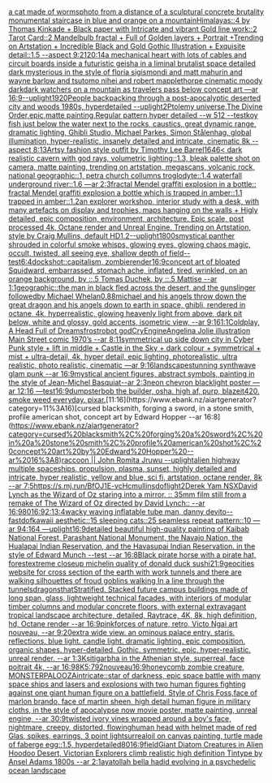 [a cat made of worms](https://www.ebank.nz/aiartgenerator?category=a%20cat%20made%20of%20worms)[photo from a distance of a sculptural concrete brutality monumental staircase in blue and orange on a mountain](https://www.ebank.nz/aiartgenerator?category=photo%20from%20a%20distance%20of%20a%20sculptural%20concrete%20brutality%20monumental%20staircase%20in%20blue%20and%20orange%20on%20a%20mountain)[Himalayas::4 by Thomas Kinkade + Black paper with Intricate and vibrant Gold line work::2 Tarot Card::2 Mandelbulb fractal + Full of Golden layers + Portrait +Trending on Artstation + Incredible Black and Gold Gothic Illustration + Exquisite detail::1.5  --aspect 9:21](https://www.ebank.nz/aiartgenerator?category=Himalayas%3A%3A4%20by%20Thomas%20Kinkade%20%2B%20Black%20paper%20with%20Intricate%20and%20vibrant%20Gold%20line%20work%3A%3A2%20Tarot%20Card%3A%3A2%20Mandelbulb%20fractal%20%2B%20Full%20of%20Golden%20layers%20%2B%20Portrait%20%2BTrending%20on%20Artstation%20%2B%20Incredible%20Black%20and%20Gold%20Gothic%20Illustration%20%2B%20Exquisite%20detail%3A%3A1.5%20%20--aspect%209%3A21)[20:14](https://www.ebank.nz/aiartgenerator?category=20%3A14)[a mechanical heart with lots of cables and circuit boards inside a futuristic geisha in a liminal brutalist space detailed dark mysterious in the style of floria sigismondi and matt mahurin and wayne barlow and tsutomo nihei and robert mapplethorpe cinematic moody dark](https://www.ebank.nz/aiartgenerator?category=a%20mechanical%20heart%20with%20lots%20of%20cables%20and%20circuit%20boards%20inside%20a%20futuristic%20geisha%20in%20a%20liminal%20brutalist%20space%20detailed%20dark%20mysterious%20in%20the%20style%20of%20floria%20sigismondi%20and%20matt%20mahurin%20and%20wayne%20barlow%20and%20tsutomo%20nihei%20and%20robert%20mapplethorpe%20cinematic%20moody%20dark)[dark watchers on a mountain as travelers pass below concept art —ar 16:9](https://www.ebank.nz/aiartgenerator?category=dark%20watchers%20on%20a%20mountain%20as%20travelers%20pass%20below%20concept%20art%20%E2%80%94ar%2016%3A9)[--uplight](https://www.ebank.nz/aiartgenerator?category=--uplight)[1920](https://www.ebank.nz/aiartgenerator?category=1920)[People backpacking through a post-apocalyptic deserted city and woods 1980s, hyperdetailed --uplight](https://www.ebank.nz/aiartgenerator?category=People%20backpacking%20through%20a%20post-apocalyptic%20deserted%20city%20and%20woods%201980s%2C%20hyperdetailed%20--uplight)[2](https://www.ebank.nz/aiartgenerator?category=2)[Ptolemy universe,The Divine Order,epic,matte painting,Regular pattern,hyper detailed --w 512 --test](https://www.ebank.nz/aiartgenerator?category=Ptolemy%20universe%2CThe%20Divine%20Order%2Cepic%2Cmatte%20painting%2CRegular%20pattern%2Chyper%20detailed%20--w%20512%20--test)[koy fish just below the water next to the rocks, caustics, great dynamic range, dramatic lighting, Ghibli Studio, Michael Parkes, Simon Stålenhag, global illumination, hyper-realistic, insanely detailed and intricate, cinematic 8k --aspect 8:13](https://www.ebank.nz/aiartgenerator?category=koy%20fish%20just%20below%20the%20water%20next%20to%20the%20rocks%2C%20caustics%2C%20great%20dynamic%20range%2C%20dramatic%20lighting%2C%20Ghibli%20Studio%2C%20Michael%20Parkes%2C%20Simon%20St%C3%A5lenhag%2C%20global%20illumination%2C%20hyper-realistic%2C%20insanely%20detailed%20and%20intricate%2C%20cinematic%208k%20--aspect%208%3A13)[Artsy fashion style outfit by Timothy Lee Barrel](https://www.ebank.nz/aiartgenerator?category=Artsy%20fashion%20style%20outfit%20by%20Timothy%20Lee%20Barrel)[1646](https://www.ebank.nz/aiartgenerator?category=1646)[< dark realistic cavern with god rays, volumetric lighting::1.3, bleak palette shot on camera, matte painting, trending on artstation, megascans, volcanic rock, national geographic::1, petra church collumns troglodyte::1.4 waterfall underground river::1.6 —ar 2:3](https://www.ebank.nz/aiartgenerator?category=%3C%20dark%20realistic%20cavern%20with%20god%20rays%2C%20volumetric%20lighting%3A%3A1.3%2C%20bleak%20palette%20shot%20on%20camera%2C%20matte%20painting%2C%20trending%20on%20artstation%2C%20megascans%2C%20volcanic%20rock%2C%20national%20geographic%3A%3A1%2C%20petra%20church%20collumns%20troglodyte%3A%3A1.4%20waterfall%20underground%20river%3A%3A1.6%20%E2%80%94ar%202%3A3)[fractal Mendel graffiti explosion in a bottle:: fractal Mendel graffiti explosion a bottle which is trapped in amber::1.1 trapped in amber::1.2](https://www.ebank.nz/aiartgenerator?category=fractal%20Mendel%20graffiti%20explosion%20in%20a%20bottle%3A%3A%20fractal%20Mendel%20graffiti%20explosion%20a%20bottle%20which%20is%20trapped%20in%20amber%3A%3A1.1%20trapped%20in%20amber%3A%3A1.2)[an explorer workshop, interior study with a desk, with many artefacts on display and trophies, maps hanging on the walls + Higly detailed, epic composition, environment, architecture. Epic scale, post processed 4k, Octane render and Unreal Engine. Trending on Artstation, style by Craig Mullins, default HD](https://www.ebank.nz/aiartgenerator?category=an%20explorer%20workshop%2C%20interior%20study%20with%20a%20desk%2C%20with%20many%20artefacts%20on%20display%20and%20trophies%2C%20maps%20hanging%20on%20the%20walls%20%2B%20Higly%20detailed%2C%20epic%20composition%2C%20environment%2C%20architecture.%20Epic%20scale%2C%20post%20processed%204k%2C%20Octane%20render%20and%20Unreal%20Engine.%20Trending%20on%20Artstation%2C%20style%20by%20Craig%20Mullins%2C%20default%20HD)[1.2](https://www.ebank.nz/aiartgenerator?category=1.2)[--uplight](https://www.ebank.nz/aiartgenerator?category=--uplight)[1800s](https://www.ebank.nz/aiartgenerator?category=1800s)[mystical panther shrouded in colorful smoke whisps, glowing eyes, glowing chaos magic, occult, twisted, all seeing eye, shallow depth of field](https://www.ebank.nz/aiartgenerator?category=mystical%20panther%20shrouded%20in%20colorful%20smoke%20whisps%2C%20glowing%20eyes%2C%20glowing%20chaos%20magic%2C%20occult%2C%20twisted%2C%20all%20seeing%20eye%2C%20shallow%20depth%20of%20field)[--test](https://www.ebank.nz/aiartgenerator?category=--test)[6:4](https://www.ebank.nz/aiartgenerator?category=6%3A4)[dock](https://www.ebank.nz/aiartgenerator?category=dock)[shot::](https://www.ebank.nz/aiartgenerator?category=shot%3A%3A)[capitalism, zombie](https://www.ebank.nz/aiartgenerator?category=capitalism%2C%20zombie)[render](https://www.ebank.nz/aiartgenerator?category=render)[16:9](https://www.ebank.nz/aiartgenerator?category=16%3A9)[concept art of bloated Squidward, embarrassed, stomach ache, inflated, tired, wrinkled, on an orange background, by ::.5 Tomas Duchek, by ::.5 Mattise --ar 1:1](https://www.ebank.nz/aiartgenerator?category=concept%20art%20of%20bloated%20Squidward%2C%20embarrassed%2C%20stomach%20ache%2C%20inflated%2C%20tired%2C%20wrinkled%2C%20on%20an%20orange%20background%2C%20by%20%3A%3A.5%20Tomas%20Duchek%2C%20by%20%3A%3A.5%20Mattise%20--ar%201%3A1)[geographic::](https://www.ebank.nz/aiartgenerator?category=geographic%3A%3A)[the man in black fled across the desert, and the gunslinger followedby Michael Whelan](https://www.ebank.nz/aiartgenerator?category=the%20man%20in%20black%20fled%20across%20the%20desert%2C%20and%20the%20gunslinger%20followedby%20Michael%20Whelan)[0.88](https://www.ebank.nz/aiartgenerator?category=0.88)[michael and his angels throw down the great dragon and his angels down to earth in space, ghibli, rendered in octane, 4k, hyperrealistic, glowing heavenly light from above, dark pit below, white and glossy, gold accents, isometric view, --ar 9:16](https://www.ebank.nz/aiartgenerator?category=michael%20and%20his%20angels%20throw%20down%20the%20great%20dragon%20and%20his%20angels%20down%20to%20earth%20in%20space%2C%20ghibli%2C%20rendered%20in%20octane%2C%204k%2C%20hyperrealistic%2C%20glowing%20heavenly%20light%20from%20above%2C%20dark%20pit%20below%2C%20white%20and%20glossy%2C%20gold%20accents%2C%20isometric%20view%2C%20--ar%209%3A16)[1:1](https://www.ebank.nz/aiartgenerator?category=1%3A1)[Coldplay, A Head Full of Dreams](https://www.ebank.nz/aiartgenerator?category=Coldplay%2C%20A%20Head%20Full%20of%20Dreams)[frost](https://www.ebank.nz/aiartgenerator?category=frost)[robot god](https://www.ebank.nz/aiartgenerator?category=robot%20god)[CryEngine](https://www.ebank.nz/aiartgenerator?category=CryEngine)[Angelina Jolie illustration Main Street comic 1970’s --ar 8:11](https://www.ebank.nz/aiartgenerator?category=Angelina%20Jolie%20illustration%20Main%20Street%20comic%201970%E2%80%99s%20--ar%208%3A11)[symmetrical up side down city in Cyber Punk style + lift in middle + Castle in the Sky + dark colour + symmetrical + mist + ultra-detail, 4k, hyper detail, epic lighting, photorealistic, ultra realistic, photo realistic, cinematic —ar 9:16](https://www.ebank.nz/aiartgenerator?category=symmetrical%20up%20side%20down%20city%20in%20Cyber%20Punk%20style%20%2B%20lift%20in%20middle%20%2B%20Castle%20in%20the%20Sky%20%2B%20dark%20colour%20%2B%20symmetrical%20%2B%20mist%20%2B%20ultra-detail%2C%204k%2C%20hyper%20detail%2C%20epic%20lighting%2C%20photorealistic%2C%20ultra%20realistic%2C%20photo%20realistic%2C%20cinematic%20%E2%80%94ar%209%3A16)[](https://www.ebank.nz/aiartgenerator?category=)[landscape](https://www.ebank.nz/aiartgenerator?category=landscape)[stunning synthwave glam punk --ar 16:9](https://www.ebank.nz/aiartgenerator?category=stunning%20synthwave%20glam%20punk%20--ar%2016%3A9)[mystical ancient figures, abstract symbols, painting in the style of Jean-Michel Basquiat--ar 2:3](https://www.ebank.nz/aiartgenerator?category=mystical%20ancient%20figures%2C%20abstract%20symbols%2C%20painting%20in%20the%20style%20of%20Jean-Michel%20Basquiat--ar%202%3A3)[neon chevron blacklight poster —ar 12:16 —test](https://www.ebank.nz/aiartgenerator?category=neon%20chevron%20blacklight%20poster%20%E2%80%94ar%2012%3A16%20%E2%80%94test)[16:9](https://www.ebank.nz/aiartgenerator?category=16%3A9)[dumpster](https://www.ebank.nz/aiartgenerator?category=dumpster)[bob the builder, osha. high af, purp, blazeit420. smoke weed everyday. pixar.](https://www.ebank.nz/aiartgenerator?category=bob%20the%20builder%2C%20osha.%20high%20af%2C%20purp%2C%20blazeit420.%20smoke%20weed%20everyday.%20pixar.)[11:16](https://www.ebank.nz/aiartgenerator?category=11%3A16)[cursed blacksmith, forging a sword, in a stone smith, profile american shot, concept art by Edward Hopper --ar 16:8](https://www.ebank.nz/aiartgenerator?category=cursed%20blacksmith%2C%20forging%20a%20sword%2C%20in%20a%20stone%20smith%2C%20profile%20american%20shot%2C%20concept%20art%20by%20Edward%20Hopper%20--ar%2016%3A8)[raccoon || John Romita Jr](https://www.ebank.nz/aiartgenerator?category=raccoon%20%7C%7C%20John%20Romita%20Jr)[uwu --uplight](https://www.ebank.nz/aiartgenerator?category=uwu%20--uplight)[alien highway multiple spaceships, propulsion, plasma, sunset, highly detailed and intricate, hyper realistic, yellow and blue, sci fi, artstation, octane render, 8k --ar 7:5](https://www.ebank.nz/aiartgenerator?category=alien%20highway%20multiple%20spaceships%2C%20propulsion%2C%20plasma%2C%20sunset%2C%20highly%20detailed%20and%20intricate%2C%20hyper%20realistic%2C%20yellow%20and%20blue%2C%20sci%20fi%2C%20artstation%2C%20octane%20render%2C%208k%20--ar%207%3A5)[<https://s.mj.run/BfOJ1E-vcHc>](https://www.ebank.nz/aiartgenerator?category=%3Chttps%3A//s.mj.run/BfOJ1E-vcHc%3E)[mullins](https://www.ebank.nz/aiartgenerator?category=mullins)[dof](https://www.ebank.nz/aiartgenerator?category=dof)[light](https://www.ebank.nz/aiartgenerator?category=light)[2](https://www.ebank.nz/aiartgenerator?category=2)[Derek Yam NSX](https://www.ebank.nz/aiartgenerator?category=Derek%20Yam%20NSX)[David Lynch as the Wizard of Oz staring into a mirror. :: 35mm film still from a remake of The Wizard of Oz directed by David Lynch:: --ar 16:9](https://www.ebank.nz/aiartgenerator?category=David%20Lynch%20as%20the%20Wizard%20of%20Oz%20staring%20into%20a%20mirror.%20%3A%3A%2035mm%20film%20still%20from%20a%20remake%20of%20The%20Wizard%20of%20Oz%20directed%20by%20David%20Lynch%3A%3A%20--ar%2016%3A9)[80](https://www.ebank.nz/aiartgenerator?category=80)[16:9](https://www.ebank.nz/aiartgenerator?category=16%3A9)[2:1](https://www.ebank.nz/aiartgenerator?category=2%3A1)[3:4](https://www.ebank.nz/aiartgenerator?category=3%3A4)[wacky waving inflatable tube man, danny devito](https://www.ebank.nz/aiartgenerator?category=wacky%20waving%20inflatable%20tube%20man%2C%20danny%20devito)[--fast](https://www.ebank.nz/aiartgenerator?category=--fast)[dof](https://www.ebank.nz/aiartgenerator?category=dof)[kawaii aesthetic::15 sleeping cats::25 seamless repeat pattern::10  —ar 94:164 —uplight](https://www.ebank.nz/aiartgenerator?category=kawaii%20aesthetic%3A%3A15%20sleeping%20cats%3A%3A25%20seamless%20repeat%20pattern%3A%3A10%20%20%E2%80%94ar%2094%3A164%20%E2%80%94uplight)[16:9](https://www.ebank.nz/aiartgenerator?category=16%3A9)[detailed beautiful high-quality painting of Kaibab National Forest, Parashant National Monument, the Navajo Nation, the Hualapai Indian Reservation, and the Havasupai Indian Reservation. in the style of Edward Munch --test --ar 16:8](https://www.ebank.nz/aiartgenerator?category=detailed%20beautiful%20high-quality%20painting%20of%20Kaibab%20National%20Forest%2C%20Parashant%20National%20Monument%2C%20the%20Navajo%20Nation%2C%20the%20Hualapai%20Indian%20Reservation%2C%20and%20the%20Havasupai%20Indian%20Reservation.%20in%20the%20style%20of%20Edward%20Munch%20--test%20--ar%2016%3A8)[Black pirate horse with a pirate hat, forest](https://www.ebank.nz/aiartgenerator?category=Black%20pirate%20horse%20with%20a%20pirate%20hat%2C%20forest)[extreme closeup michelin quality of donald duck sushi](https://www.ebank.nz/aiartgenerator?category=extreme%20closeup%20michelin%20quality%20of%20donald%20duck%20sushi)[21:9](https://www.ebank.nz/aiartgenerator?category=21%3A9)[geocities website for cross section of the earth with work tunnels and there are walking silhouettes of froud goblins walking In a line through the tunnels](https://www.ebank.nz/aiartgenerator?category=geocities%20website%20for%20cross%20section%20of%20the%20earth%20with%20work%20tunnels%20and%20there%20are%20walking%20silhouettes%20of%20froud%20goblins%20walking%20In%20a%20line%20through%20the%20tunnels)[dragons](https://www.ebank.nz/aiartgenerator?category=dragons)[that](https://www.ebank.nz/aiartgenerator?category=that)[Stratified, Stacked future campus buildings made of long span, glass, lightweight technical facades, with interiors of modular timber columns and modular concrete floors, with external extravagant tropical landscape architecture, detailed, Raytrace, 4K, 8k, high definition, hd, Octane render --ar 16:9](https://www.ebank.nz/aiartgenerator?category=Stratified%2C%20Stacked%20future%20campus%20buildings%20made%20of%20long%20span%2C%20glass%2C%20lightweight%20technical%20facades%2C%20with%20interiors%20of%20modular%20timber%20columns%20and%20modular%20concrete%20floors%2C%20with%20external%20extravagant%20tropical%20landscape%20architecture%2C%20detailed%2C%20Raytrace%2C%204K%2C%208k%2C%20high%20definition%2C%20hd%2C%20Octane%20render%20--ar%2016%3A9)[pink](https://www.ebank.nz/aiartgenerator?category=pink)[forces of nature, retro, Victo Ngai art nouveau, --ar 9:20](https://www.ebank.nz/aiartgenerator?category=forces%20of%20nature%2C%20retro%2C%20Victo%20Ngai%20art%20nouveau%2C%20--ar%209%3A20)[extra wide view. an ominous palace entry. staris. reflections. blue light. candle light. dramatic lighting. epic composition. organic shapes. hyper-detailed. Gothic. symmetric. epic. hyper-realistic. unreal render. --ar 1:3](https://www.ebank.nz/aiartgenerator?category=extra%20wide%20view.%20an%20ominous%20palace%20entry.%20staris.%20reflections.%20blue%20light.%20candle%20light.%20dramatic%20lighting.%20epic%20composition.%20organic%20shapes.%20hyper-detailed.%20Gothic.%20symmetric.%20epic.%20hyper-realistic.%20unreal%20render.%20--ar%201%3A3)[Kṣitigarbha in the Athenian style, superreal, face poitrait 4k, --ar 16:9](https://www.ebank.nz/aiartgenerator?category=K%E1%B9%A3itigarbha%20in%20the%20Athenian%20style%2C%20superreal%2C%20face%20poitrait%204k%2C%20--ar%2016%3A9)[8K](https://www.ebank.nz/aiartgenerator?category=8K)[5:7](https://www.ebank.nz/aiartgenerator?category=5%3A7)[92](https://www.ebank.nz/aiartgenerator?category=92)[nouveau](https://www.ebank.nz/aiartgenerator?category=nouveau)[16:9](https://www.ebank.nz/aiartgenerator?category=16%3A9)[honeycomb zombie creature, MONSTERPALOOZA](https://www.ebank.nz/aiartgenerator?category=honeycomb%20zombie%20creature%2C%20MONSTERPALOOZA)[](https://www.ebank.nz/aiartgenerator?category=)[intricate](https://www.ebank.nz/aiartgenerator?category=intricate)[::](https://www.ebank.nz/aiartgenerator?category=%3A%3A)[star of darkness, epic space battle with many space ships and lasers and explosions with two human figures fighting against one giant human figure on a battlefield, Style of Chris Foss,face of marlon brando, face of martin sheen, high detail human figure in military cloths, in the style of apocalypse now movie poster, matte painting, unreal engine, --ar 30:9](https://www.ebank.nz/aiartgenerator?category=star%20of%20darkness%2C%20epic%20space%20battle%20with%20many%20space%20ships%20and%20lasers%20and%20explosions%20with%20two%20human%20figures%20fighting%20against%20one%20giant%20human%20figure%20on%20a%20battlefield%2C%20Style%20of%20Chris%20Foss%2Cface%20of%20marlon%20brando%2C%20face%20of%20martin%20sheen%2C%20high%20detail%20human%20figure%20in%20military%20cloths%2C%20in%20the%20style%20of%20apocalypse%20now%20movie%20poster%2C%20matte%20painting%2C%20unreal%20engine%2C%20--ar%2030%3A9)[twisted ivory vines wrapped around a boy's face, nightmare, creepy, distorted, flowing](https://www.ebank.nz/aiartgenerator?category=twisted%20ivory%20vines%20wrapped%20around%20a%20boy%27s%20face%2C%20nightmare%2C%20creepy%2C%20distorted%2C%20flowing)[human head with helmet made of red Glas, spikes, earrings, 3 point light](https://www.ebank.nz/aiartgenerator?category=human%20head%20with%20helmet%20made%20of%20red%20Glas%2C%20spikes%2C%20earrings%2C%203%20point%20light)[surreal](https://www.ebank.nz/aiartgenerator?category=surreal)[oil on canvas painting, turtle made of faberge egg::1.5, hyperdetailed](https://www.ebank.nz/aiartgenerator?category=oil%20on%20canvas%20painting%2C%20turtle%20made%20of%20faberge%20egg%3A%3A1.5%2C%20hyperdetailed)[80](https://www.ebank.nz/aiartgenerator?category=80)[16:9](https://www.ebank.nz/aiartgenerator?category=16%3A9)[field](https://www.ebank.nz/aiartgenerator?category=field)[Giant Diatom Creatures in Alien Hoodoo Desert, Victorian Explorers  climb realistic high definition Tintype by Ansel Adams 1800s --ar 2:1](https://www.ebank.nz/aiartgenerator?category=Giant%20Diatom%20Creatures%20in%20Alien%20Hoodoo%20Desert%2C%20Victorian%20Explorers%20%20climb%20realistic%20high%20definition%20Tintype%20by%20Ansel%20Adams%201800s%20--ar%202%3A1)[ayatollah bella hadid evolving in a psychedelic ocean landscape](https://www.ebank.nz/aiartgenerator?category=ayatollah%20bella%20hadid%20evolving%20in%20a%20psychedelic%20ocean%20landscape)